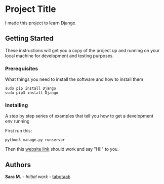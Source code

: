 # Project Title

I made this project to learn Django.

## Getting Started

These instructions will get you a copy of the project up and running on your local machine for development and testing purposes. 

### Prerequisites

What things you need to install the software and how to install them

```
sudo pip install Django
sudo pip3 install Django
```

### Installing

A step by step series of examples that tell you how to get a development env running

First run this:

```
python3 manage.py runserver
```
Then this [website link](http://127.0.0.1:8000/webapp/) should work and say "Hi!" to you.

## Authors

**Sara M.** - *Initial work* - [tabotaab](https://github.com/tabotaab)

